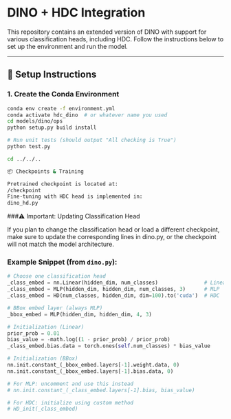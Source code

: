 # DINO + HDC Integration

This repository contains an extended version of DINO with support for various classification heads, including HDC. Follow the instructions below to set up the environment and run the model.

---

## 🔧 Setup Instructions

### 1. Create the Conda Environment

```bash
conda env create -f environment.yml
conda activate hdc_dino  # or whatever name you used
cd models/dino/ops
python setup.py build install

# Run unit tests (should output "All checking is True")
python test.py

cd ../../..

📦 Checkpoints & Training

Pretrained checkpoint is located at:
/checkpoint
Fine-tuning with HDC head is implemented in:
dino_hd.py
```

###⚠️ Important: Updating Classification Head

If you plan to change the classification head or load a different checkpoint, make sure to update the corresponding lines in dino.py, or the checkpoint will not match the model architecture.

### Example Snippet (from `dino.py`):

```python
# Choose one classification head
_class_embed = nn.Linear(hidden_dim, num_classes)               # Linear (default)
_class_embed = MLP(hidden_dim, hidden_dim, num_classes, 3)      # MLP
_class_embed = HD(num_classes, hidden_dim, dim=100).to('cuda')  # HDC

# BBox embed layer (always MLP)
_bbox_embed = MLP(hidden_dim, hidden_dim, 4, 3)

# Initialization (Linear)
prior_prob = 0.01
bias_value = -math.log((1 - prior_prob) / prior_prob)
_class_embed.bias.data = torch.ones(self.num_classes) * bias_value

# Initialization (BBox)
nn.init.constant_(_bbox_embed.layers[-1].weight.data, 0)
nn.init.constant_(_bbox_embed.layers[-1].bias.data, 0)

# For MLP: uncomment and use this instead
# nn.init.constant_(_class_embed.layers[-1].bias, bias_value)

# For HDC: initialize using custom method
# HD_init(_class_embed)
